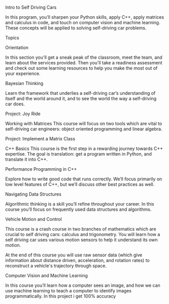 Intro to Self Driving Cars

In this program, you’ll sharpen your Python skills, apply C++, apply matrices and calculus in code, and touch on computer vision and machine learning. These concepts will be applied to solving self-driving car problems.

Topics

Orientation

In this section you'll get a sneak peak of the classroom, meet the team, and learn about the services provided. Then you'll take a readiness assessment and check out some learning resources to help you make the most out of your experience.


Bayesian Thinking

Learn the framework that underlies a self-driving car’s understanding of itself and the world around it, and to see the world the way a self-driving car does.

Project: Joy Ride

Working with Matrices This course will focus on two tools which are vital to self-driving car engineers: object oriented programming and linear algebra.

Project: Implement a Matrix Class

C++ Basics This course is the first step in a rewarding journey towards C++ expertise. The goal is translation: get a program written in Python, and translate it into C++.

Performance Programming in C++

Explore how to write good code that runs correctly. We’ll focus primarily on low level features of C++, but we’ll discuss other best practices as well.

Navigating Data Structures

Algorithmic thinking is a skill you’ll refine throughout your career. In this course you’ll focus on frequently used data structures and algorithms.

Vehicle Motion and Control

This course is a crash course in two branches of mathematics which are crucial to self driving cars: calculus and trigonometry. You will learn how a self driving car uses various motion sensors to help it understand its own motion.

At the end of this course you will use raw sensor data (which give information about distance driven, acceleration, and rotation rates) to reconstruct a vehicle's trajectory through space.

Computer Vision and Machine Learning

In this course you’ll learn how a computer sees an image, and how we can use machine learning to teach a computer to identify images programmatically. In this project i get 100% accuracy
